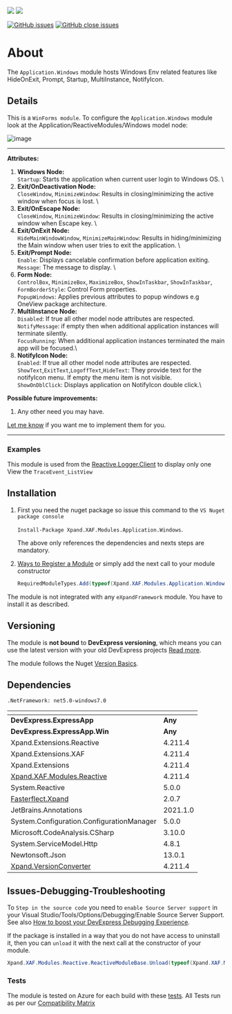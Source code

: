 ![](https://xpandshields.azurewebsites.net/nuget/v/Xpand.XAF.Modules.Windows.svg?&style=flat) ![](https://xpandshields.azurewebsites.net/nuget/dt/Xpand.XAF.Modules.Windows.svg?&style=flat)

[![GitHub issues](https://xpandshields.azurewebsites.net/github/issues/eXpandFramework/expand/Windows.svg)](https://github.com/eXpandFramework/eXpand/issues?utf8=%E2%9C%93&q=is%3Aissue+is%3Aopen+sort%3Aupdated-desc+label%3AReactive.XAF+label%3AWindows) [![GitHub close issues](https://xpandshields.azurewebsites.net/github/issues-closed/eXpandFramework/eXpand/Windows.svg)](https://github.com/eXpandFramework/eXpand/issues?utf8=%E2%9C%93&q=is%3Aissue+is%3Aclosed+sort%3Aupdated-desc+label%3AReactive.XAF+label%3AWindows)
# About 

The `Application.Windows` module hosts Windows Env related features like HideOnExit, Prompt, Startup, MultiInstance, NotifyIcon.

## Details
This is a `WinForms module`. To configure the `Application.Windows` module look at the Application/ReactiveModules/Windows model node:

<twitter>

![image](https://user-images.githubusercontent.com/159464/126012699-86b5f15f-76b4-4489-9275-5b4e27ec9829.png)

</twitter>

--- 

**Attributes:**

1. **Windows Node:**\
  `Startup`: Starts the application when current user login to Windows OS. \
1. **Exit/OnDeactivation Node:**\
  `CloseWindow`, `MinimizeWindow`: Results in closing/minimizing the active window when focus is lost. \
1. **Exit/OnEscape Node:**\
  `CloseWindow`, `MinimizeWindow`: Results in closing/minimizing the active window when Escape key. \
1. **Exit/OnExit Node:**\
  `HideMainWindowWindow`, `MinimizeMainWindow`: Results in hiding/minimizing the Main window when user tries to exit the application. \
1. **Exit/Prompt Node:**\
  `Enable`: Displays cancelable confirmation before application exiting. \
  `Message`: The message to display. \
1. **Form Node:**\
  `ControlBox`, `MinimizeBox`, `MaximizeBox`, `ShowInTaskbar`, `ShowInTaskbar`, `FormBorderStyle`: Control Form properties.\
  `PopupWindows`: Applies previous attributes to popup windows e.g OneView package architecture.
1. **MultiInstance Node:**\
  `Disabled`: If true all other model node attributes are respected.\
  `NotifyMessage`: if empty then when additional application instances will terminate silently.\
  `FocusRunning`: When additional application instances terminated the main app will be focused.\
1. **NotifyIcon Node:**\
  `Enabled`: If true all other model node attributes are respected.\
  `ShowText`,`ExitText`,`LogoffText`,`HideText`: They provide text for the notifyIcon menu. If empty the menu item is not visible.\
  `ShowOnDblClick`: Displays application on NotifyIcon double click.\

**Possible future improvements:**

1. Any other need you may have.

[Let me know](https://github.com/sponsors/apobekiaris) if you want me to implement them for you.

---

### Examples

This module is used from the [Reactive.Logger.Client](https://github.com/eXpandFramework/DevExpress.XAF/tree/master/src/Modules/Reactive.Logger.Client.Win) to display only one View the `TraceEvent_ListView`

## Installation 
1. First you need the nuget package so issue this command to the `VS Nuget package console` 

   `Install-Package Xpand.XAF.Modules.Application.Windows`.

    The above only references the dependencies and nexts steps are mandatory.

2. [Ways to Register a Module](https://documentation.devexpress.com/eXpressAppFramework/118047/Concepts/Application-Solution-Components/Ways-to-Register-a-Module)
or simply add the next call to your module constructor
    ```cs
    RequiredModuleTypes.Add(typeof(Xpand.XAF.Modules.Application.WindowsModule));
    ```

The module is not integrated with any `eXpandFramework` module. You have to install it as described.

## Versioning
The module is **not bound** to **DevExpress versioning**, which means you can use the latest version with your old DevExpress projects [Read more](https://github.com/eXpandFramework/XAF/tree/master/tools/Xpand.VersionConverter).

The module follows the Nuget [Version Basics](https://docs.microsoft.com/en-us/nuget/reference/package-versioning#version-basics).
## Dependencies
`.NetFramework: net5.0-windows7.0`

|<!-- -->|<!-- -->
|----|----
|**DevExpress.ExpressApp**|**Any**
 |**DevExpress.ExpressApp.Win**|**Any**
|Xpand.Extensions.Reactive|4.211.4
 |Xpand.Extensions.XAF|4.211.4
 |Xpand.Extensions|4.211.4
 |[Xpand.XAF.Modules.Reactive](https://github.com/eXpandFramework/Reactive.XAF/tree/master/src/Modules/Xpand.XAF.Modules.Reactive)|4.211.4
 |System.Reactive|5.0.0
 |[Fasterflect.Xpand](https://github.com/eXpandFramework/Fasterflect)|2.0.7
 |JetBrains.Annotations|2021.1.0
 |System.Configuration.ConfigurationManager|5.0.0
 |Microsoft.CodeAnalysis.CSharp|3.10.0
 |System.ServiceModel.Http|4.8.1
 |Newtonsoft.Json|13.0.1
 |[Xpand.VersionConverter](https://github.com/eXpandFramework/Reactive.XAF/tree/master/tools/Xpand.VersionConverter)|4.211.4

## Issues-Debugging-Troubleshooting

To `Step in the source code` you need to `enable Source Server support` in your Visual Studio/Tools/Options/Debugging/Enable Source Server Support. See also [How to boost your DevExpress Debugging Experience](https://github.com/eXpandFramework/DevExpress.XAF/wiki/How-to-boost-your-DevExpress-Debugging-Experience#1-index-the-symbols-to-your-custom-devexpresss-installation-location).

If the package is installed in a way that you do not have access to uninstall it, then you can `unload` it with the next call at the constructor of your module.
```cs
Xpand.XAF.Modules.Reactive.ReactiveModuleBase.Unload(typeof(Xpand.XAF.Modules.Application.Windows.OneViewModule))
```


### Tests
The module is tested on Azure for each build with these [tests](https://github.com/eXpandFramework/Packages/tree/master/src/Tests/Xpand.XAF.s.OneView.OneView). 
All Tests run as per our [Compatibility Matrix](https://github.com/eXpandFramework/DevExpress.XAF#compatibility-matrix)

